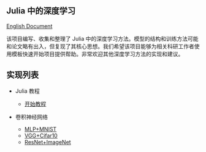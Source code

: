 ## Julia 中的深度学习

[English Document](https://github.com/tczhangzhi/Julia-Deeplearning/blob/master/README.md)

该项目编写、收集和整理了 Julia 中的深度学习方法。模型的结构和训练方法可能和论文略有出入，但复现了其核心思想。我们希望该项目能够为相关科研工作者使用模板快速开始项目提供帮助。非常欢迎其他深度学习方法的实现和建议。

## 实现列表

- Julia 教程
  - [开始教程](https://github.com/tczhangzhi/Julia-Deeplearning/blob/master/Julia_quickstart.ipynb)
  
- 卷积神经网络
  - [MLP+MNIST](https://github.com/tczhangzhi/Julia-Deeplearning/blob/master/MLP_and_MNIST.ipynb)
  - [VGG+Cifar10](https://github.com/tczhangzhi/Julia-Deeplearning/blob/master/VGG_and_Cifar.ipynb)
  - [ResNet+ImageNet](https://github.com/tczhangzhi/Julia-Deeplearning/blob/master/ResNet_and_ImageNet.ipynb)

